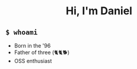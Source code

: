 <h1 align="center">Hi, I'm Daniel</h1>

## `$ whoami`

- Born in the '96
- Father of three (🐈🐈🐕‍)
- OSS enthusiast
<!--
- Learn and train at [TOP](https://www.theodinproject.com/) and [FEM](https://frontendmasters.com/).

<div align="center">
  <table>
    <tr>
      <td>
        <a href="https://github.com/rwxdan#gh-dark-mode-only"><img src="https://grs-rwxdan.vercel.app/api?username=rwxdan&show_icons=true&hide=issues,stars&theme=monokai&count_private=true#gh-dark-mode-only" alt="Rwxdan's GitHub stats"></a> <a href="https://github.com/rwxdan#gh-light-mode-only"><img src="https://grs-rwxdan.vercel.app/api?username=rwxdan&show_icons=true&hide=issues,stars&count_private=true#gh-light-mode-only" alt="Rwxdan's GitHub stats"></a>
      </td>
      <td>
        <a href="https://github.com/rwxdan#gh-dark-mode-only"><img src="https://grs-rwxdan.vercel.app/api/top-langs/?username=rwxdan&amp;show_icons=true&amp;theme=monokai&amp;layout=compact#gh-dark-mode-only" alt="Rwxdan's top langs"></a> <a href="https://github.com/rwxdan#gh-light-mode-only"><img src="https://grs-rwxdan.vercel.app/api/top-langs/?username=rwxdan&amp;show_icons=true&amp;layout=compact#gh-light-mode-only" alt="Rwxdan's top langs"></a>
      </td>
    </tr>
  </table>
</div>
-->
